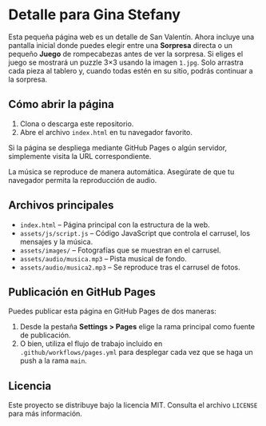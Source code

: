 # Detalle para Gina Stefany

Esta pequeña página web es un detalle de San Valentín. Ahora incluye una pantalla inicial donde puedes elegir entre una **Sorpresa** directa o un pequeño **Juego** de rompecabezas antes de ver la sorpresa.
Si eliges el juego se mostrará un puzzle 3×3 usando la imagen `1.jpg`. Solo arrastra cada pieza al tablero y, cuando todas estén en su sitio, podrás continuar a la sorpresa.

## Cómo abrir la página

1. Clona o descarga este repositorio.
2. Abre el archivo `index.html` en tu navegador favorito.

Si la página se despliega mediante GitHub Pages o algún servidor, simplemente visita la URL correspondiente.

La música se reproduce de manera automática. Asegúrate de que tu navegador permita la reproducción de audio.

## Archivos principales

- `index.html` – Página principal con la estructura de la web.
- `assets/js/script.js` – Código JavaScript que controla el carrusel, los mensajes y la música.
- `assets/images/` – Fotografías que se muestran en el carrusel.
- `assets/audio/musica.mp3` – Pista musical de fondo.
- `assets/audio/musica2.mp3` – Se reproduce tras el carrusel de fotos.

## Publicación en GitHub Pages

Puedes publicar esta página en GitHub Pages de dos maneras:

1. Desde la pestaña **Settings > Pages** elige la rama principal como fuente de publicación.
2. O bien, utiliza el flujo de trabajo incluido en `.github/workflows/pages.yml` para desplegar cada vez que se haga un push a la rama `main`.

## Licencia

Este proyecto se distribuye bajo la licencia MIT. Consulta el archivo `LICENSE` para más información.
